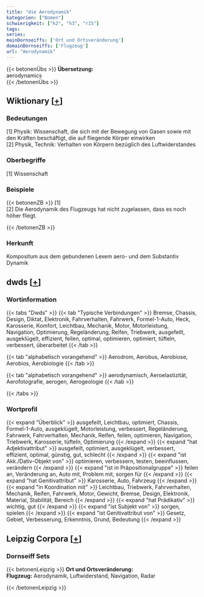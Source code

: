```yaml
---
title: "die Aerodynamik"
kategorien: ["Nomen"]
schwierigkeit: ["k2", "h3", "r15"]
tags:
series:
mainDornseiffs: ['Ort und Ortsveränderung']
domainDornseiffs: ['Flugzeug']
url: "Aerodynamik"
---
```


{{< betonenÜbs >}}
**Übersetzung:**  
aerodynamics  
{{< /betonenÜbs >}}

## Wiktionary [[+](https://de.wiktionary.org/wiki/Aerodynamik)]

### Bedeutungen
[1] Physik: Wissenschaft, die sich mit der Bewegung von Gasen sowie mit den Kräften beschäftigt, die auf fliegende Körper einwirken  
[2] Physik, Technik: Verhalten von Körpern bezüglich des Luftwiderstandes  

### Oberbegriffe
[1] Wissenschaft  

### Beispiele
{{< betonenZB >}}
[1]  
[2] Die Aerodynamik des Flugzeugs hat nicht zugelassen, dass es noch höher fliegt.  

{{< /betonenZB >}}
### Herkunft
Kompositum aus dem gebundenen Lexem aero- und dem Substantiv Dynamik  



## dwds [[+](https://www.dwds.de/wb/Aerodynamik)]

### Wortinformation
{{< tabs "Dwds" >}}
{{< tab "Typische Verbindungen" >}}
Bremse, Chassis, Design, Diktat, Elektronik, Fahrverhalten, Fahrwerk, Formel-1-Auto, Heck, Karosserie, Komfort, Leichtbau, Mechanik, Motor, Motorleistung, Navigation, Optimierung, Regeländerung, Reifen, Triebwerk, ausgefeilt, ausgeklügelt, effizient, feilen, optimal, optimieren, optimiert, tüfteln, verbessert, überarbeitet
{{< /tab >}}

{{< tab "alphabetisch vorangehend" >}}
Aerodrom, Aerobus, Aerobiose, Aerobios, Aerobiologie
{{< /tab >}}

{{< tab "alphabetisch vorangehend" >}}
aerodynamisch, Aeroelastizität, Aerofotografie, aerogen, Aerogeologie
{{< /tab >}}

{{< /tabs >}}

### Wortprofil
{{< expand "Überblick" >}} ausgefeilt, Leichtbau, optimiert, Chassis, Formel-1-Auto, ausgeklügelt, Motorleistung, verbessert, Regeländerung, Fahrwerk, Fahrverhalten, Mechanik, Reifen, feilen, optimieren, Navigation, Triebwerk, Karosserie, tüfteln, Optimierung {{< /expand >}}
{{< expand "hat Adjektivattribut" >}} ausgefeilt, optimiert, ausgeklügelt, verbessert, effizient, optimal, günstig, gut, schlecht {{< /expand >}}
{{< expand "ist Akk./Dativ-Objekt von" >}} optimieren, verbessern, testen, beeinflussen, verändern {{< /expand >}}
{{< expand "ist in Präpositionalgruppe" >}} feilen an, Veränderung an, Auto mit, Problem mit, sorgen für {{< /expand >}}
{{< expand "hat Genitivattribut" >}} Karosserie, Auto, Fahrzeug {{< /expand >}}
{{< expand "in Koordination mit" >}} Leichtbau, Triebwerk, Fahrverhalten, Mechanik, Reifen, Fahrwerk, Motor, Gewicht, Bremse, Design, Elektronik, Material, Stabilität, Bereich {{< /expand >}}
{{< expand "hat Prädikativ" >}} wichtig, gut {{< /expand >}}
{{< expand "ist Subjekt von" >}} sorgen, spielen {{< /expand >}}
{{< expand "ist Genitivattribut von" >}} Gesetz, Gebiet, Verbesserung, Erkenntnis, Grund, Bedeutung {{< /expand >}}

## Leipzig Corpora [[+](https://corpora.uni-leipzig.de/en/res?word=Aerodynamik&corpusId=deu_newscrawl-public_2018)]

### Dornseiff Sets
{{< betonenLeipzig >}}
**Ort und Ortsveränderung:**  
**Flugzeug:** Aerodynamik, Luftwiderstand, Navigation, Radar  

{{< /betonenLeipzig >}}
